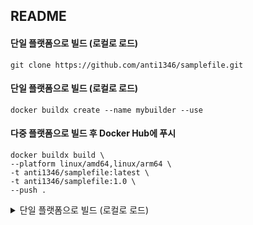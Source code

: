 ## README

#### 단일 플랫폼으로 빌드 (로컬로 로드)
```
git clone https://github.com/anti1346/samplefile.git
```
#### 단일 플랫폼으로 빌드 (로컬로 로드)
```
docker buildx create --name mybuilder --use
```
#### 다중 플랫폼으로 빌드 후 Docker Hub에 푸시
```
docker buildx build \
--platform linux/amd64,linux/arm64 \
-t anti1346/samplefile:latest \
-t anti1346/samplefile:1.0 \
--push .
```

<details>
<summary>단일 플랫폼으로 빌드 (로컬로 로드)</summary>

##### docker buildx build & push
```
docker buildx build \
  --platform linux/amd64,linux/arm64 \
  --tag anti1346/ubuntu-init:24.04 \
  --build-arg SSH_ROOT_PASSWORD=root \
  --no-cache --push .  
```
```
docker inspect anti1346/samplefile:latest --format='{{.Architecture}}'
```
```
docker push anti1346/samplefile:latest
```
</details>